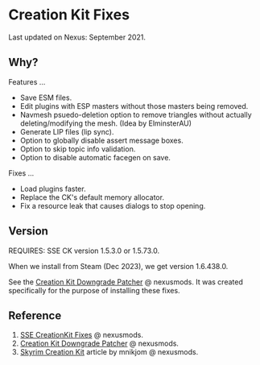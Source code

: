 

# Creation Kit Fixes

Last updated on Nexus: September 2021.

## Why?

Features ...

- Save ESM files.
- Edit plugins with ESP masters without those masters being removed.
- Navmesh psuedo-deletion option to remove triangles without actually deleting/modifying the mesh. (Idea by ElminsterAU)
- Generate LIP files (lip sync).
- Option to globally disable assert message boxes.
- Option to skip topic info validation.
- Option to disable automatic facegen on save.

Fixes ...

- Load plugins faster.
- Replace the CK's default memory allocator.
- Fix a resource leak that causes dialogs to stop opening.

## Version

REQUIRES: SSE CK version 1.5.3.0 or 1.5.73.0.

When we install from Steam (Dec 2023), we get version 1.6.438.0.

See the [Creation Kit Downgrade Patcher](https://www.nexusmods.com/skyrimspecialedition/mods/67096) @ nexusmods.
It was created specifically for the purpose of installing these fixes.

## Reference

1. [SSE CreationKit Fixes](https://www.nexusmods.com/skyrimspecialedition/mods/20061) @ nexusmods.
2. [Creation Kit Downgrade Patcher](https://www.nexusmods.com/skyrimspecialedition/mods/67096) @ nexusmods.
3. [Skyrim Creation Kit](https://www.nexusmods.com/skyrimspecialedition/articles/1039) article by mnikjom @ nexusmods.
